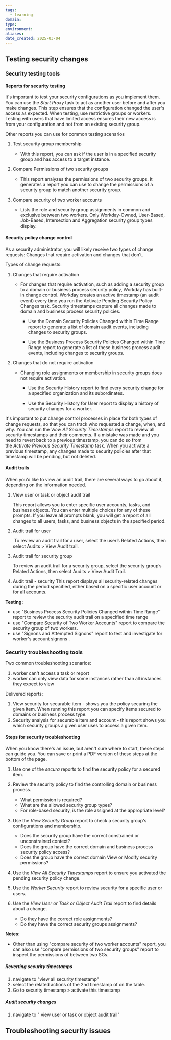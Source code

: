 ```yaml
---
tags:
  - learning
domain: 
type: 
environment: 
aliases: 
date_created: 2025-03-04
---
```

## Testing security changes

### Security testing tools

#### Reports for security testing

It's important to test your security configurations as you implement them. You can use the _Start Proxy_ task to act as another user before and after you make changes. This step ensures that the configuration changed the user's access as expected. When testing, use restrictive groups or workers. Testing with users that have limited access ensures their new access is from your configuration and not from an existing security group.

Other reports you can use for common testing scenarios

1. Test security group membership
	- With this report, you can ask if the user is in a specified security group and has access to a target instance.

2. Compare Permissions of two security groups
	- This report analyzes the permissions of two security groups. It generates a report you can use to change the permissions of a security group to match another security group.

3. Compare security of two worker accounts
	- Lists the role and security group assignments in common and exclusive between two workers. Only Workday-Owned, User-Based, Job-Based, Intersection and Aggregation security group types display.

#### Security policy change control

As a security administrator, you will likely receive two types of change requests: Changes that require activation and changes that don’t.

Types of change requests:
1. Changes that require activation
	- For changes that require activation, such as adding a security group to a domain or business process security policy, Workday has built-in change control. Workday creates an active timestamp (an audit event) every time you run the Activate Pending Security Policy Changes task. Security timestamps capture all changes made to domain and business process security policies.

		- Use the Domain Security Policies Changed within Time Range report to generate a list of domain audit events, including changes to security groups.
		
		 - Use the Business Process Security Policies Changed within Time Range report to generate a list of these business process audit events, including changes to security groups. 

2. Changes that do not require activation
	- Changing role assignments or membership in security groups does not require activation. 
		- Use the Security History report to find every security change for a specified organization and its subordinates. 
		
		- Use the Security History for User report to display a history of security changes for a worker.

It's important to put change control processes in place for both types of change requests, so that you can track who requested a change, when, and why. You can run the _View All Security Timestamps_ report to review all security timestamps and their comments. If a mistake was made and you need to revert back to a previous timestamp, you can do so from the _Activate Previous Security Timestamp_ task. When you activate a previous timestamp, any changes made to security policies after that timestamp will be pending, but not deleted.


#### Audit trails

When you’d like to view an audit trail, there are several ways to go about it, depending on the information needed.

1. View user or task or object audit trail

	This report allows you to enter specific user accounts, tasks, and business objects. You can enter multiple choices for any of these prompts. If you leave all prompts blank, you will get a report of all changes to all users, tasks, and business objects in the specified period.

2. Audit trail for user

	 To review an audit trail for a user, select the user’s Related Actions, then select Audits > View Audit trail.

3. Audit trail for security group

	To review an audit trail for a security group, select the security group’s Related Actions, then select Audits > View Audit Trail.

4. Audit trail - security
	This report displays all security-related changes during the period specified, either based on a specific user account or for all accounts.



**Testing:**

- use "Business Process Security Policies Changed within Time Range" report to review the security audit trail on a specified time range
- use "Compare Security of Two Worker Accounts" report to compare the security group of two workers.
- use "Signons and Attempted Signons" report to test and investigate for worker's account signons .

### Security troubleshooting tools


Two common troubleshooting scenarios:
1. worker can't access a task or report
2. worker can only view data for some instances rather than all instances they expect to view

Delivered reports:
1. View security for securable item - shows you the policy securing the given item. When running this report you can specify items secured to domains or business process type.
2. Security analysis for securable item and account - this report shows you which security groups a given user uses to access a given item.


#### Steps for security troubleshooting

When you know there's an issue, but aren't sure where to start, these steps can guide you. You can save or print a PDF version of these steps at the bottom of the page.


1. Use one of the _secura_ reports to find the security policy for a secured item.
2. Review the security policy to find the controlling domain or business process.   
    - What permission is required? 
    - What are the allowed security group types?
    - For role-based security, is the role assigned at the appropriate level?
    
3. Use the _View Security Group_ report to check a security group's configurations and membership.
    - Does the security group have the correct constrained or unconstrained context?
    - Does the group have the correct domain and business process security policy access?
    - Does the group have the correct domain View or Modify security permissions?
    
4. Use the _View All Security Timestamps_ report to ensure you activated the pending security policy change.
5. Use the _Worker Security_ report to review security for a specific user or users.
6. Use the _View User or Task or Object Audit Trail_ report to find details about a change.
    - Do they have the correct role assignments?
    - Do they have the correct security groups assignments?

**Notes:**

- Other than using "compare security of two worker accounts" report, you can also use "compare permissions of two security groups" report to inspect the permissions of between two SGs.


##### Reverting security timestamps

1. navigate to "view all security timestamp"
2. select the related actions of the 2nd timestamp of on the table.
3. Go to security timestamp > activate this timestamp



##### Audit security changes

1. navigate to " view user or task or object audit trail"














## Troubleshooting security issues







